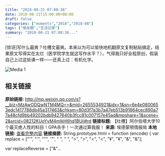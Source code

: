 ```yaml
---
title: "2018-08-21 07:08:36"
date: 2018-08-21T15:00:00+08:00
draft: false
categories: ["moments","2018","2018-08"]
tags: ["朋友圈","生活记录"]
summary: "2018-08-21 07:08:36..."
---
```


[惊讶]写什么最爽？吐槽文最爽。本来以为可以愉快地机翻原文复制粘贴搞定，结果原文写得实在太烂（医学院学生就这写作水平？），气得我只好全程原创，假装自己上过这些课一样——还真上过：有机化学。

![Media 1](/Moments/photos/2018-08-21/201808210708360.jpg)

## 相关链接

**原始链接:** http://mp.weixin.qq.com/s?__biz=MzAwODQwNTM4MQ==&mid=2655534921&idx=1&sn=6e4e0800653edc1417788db45a317463&chksm=80d3f7a3b7a47eb513b91864cec890a77a48cfd9bb49202bdb9427640b3fcc81c007157e45ad&mpshare=1&scene=2&srcid=08212KUoYyM4mIkH6hd1BUij#rd
**链接标题:** 【吐槽】阿尔伯塔大学10个最灭绝人性的科目！GPA杀手！一次通过算我服！
**来源:** 埃德蒙顿情报局
**本地链接:** [查看完整内容](/link_content/2018/08/2018-08-21-5/link_content/)
**链接摘要:** String.prototype.html = function (encode) {
  var replace = ["&#39;", "'", "&quot;", '"', "&nbsp;", " ", "&gt;", ">", "&lt;", "<", "&yen;", "¥", "&amp;", "&"];
 
 
 
 
 
  
  var replaceReverse = ["&"...


